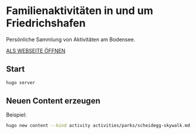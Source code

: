 # Familienaktivitäten in und um Friedrichshafen

Persönliche Sammlung von Aktivitäten am Bodensee.

[ALS WEBSEITE ÖFFNEN](https://tobiasschuerg.github.io/family-activities/)

## Start
```sh
hugo server
```

## Neuen Content erzeugen
Beispiel:
```sh
hugo new content --kind activity activities/parks/scheidegg-skywalk.md
```
